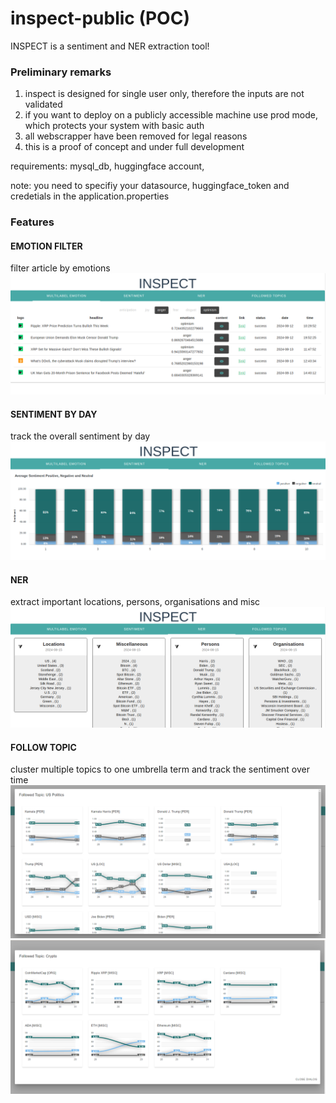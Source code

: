 # inspect-public (POC)
INSPECT is a sentiment and NER extraction tool!

### Preliminary remarks
1) inspect is designed for single user only, therefore the inputs are not validated
2) if you want to deploy on a publicly accessible machine use prod mode, which protects your system with basic auth
3) all webscrapper have been removed for legal reasons 
4) this is a proof of concept and under full development

requirements: mysql_db, huggingface account,  

note: you need to specifiy your datasource, huggingface_token and credetials in the application.properties

### Features

#### EMOTION FILTER
filter article by emotions
![emotion_filter](./Screenshots/emotion_filter.png)


#### SENTIMENT BY DAY
track the overall sentiment by day
![sentiment_by](./Screenshots/sentiment_by_day.png)

#### NER
extract important locations, persons, organisations and misc 
![ner](./Screenshots/NER.png)

#### FOLLOW TOPIC
cluster multiple topics to one umbrella term and track the sentiment over time
![sentiment_by](./Screenshots/followed_topic.png)
![sentiment_by](./Screenshots/followed_topic_2.png)

